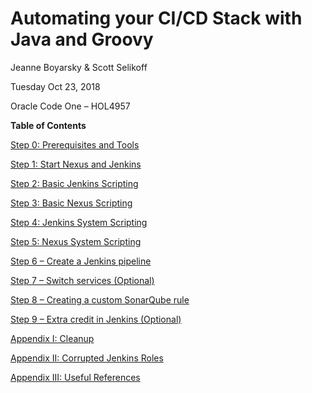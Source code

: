# Automating your CI/CD Stack with Java and Groovy
Jeanne Boyarsky &amp; Scott Selikoff

Tuesday Oct 23, 2018

Oracle Code One – HOL4957


**Table of Contents**

[Step 0: Prerequisites and Tools](lab-steps/step-0-setup.md)

[Step 1: Start Nexus and Jenkins](lab-steps/step-1-start-nexus-and-jenkins.md)

[Step 2: Basic Jenkins Scripting](lab-steps/step-2-basic-jenkins-scripting.md)

[Step 3: Basic Nexus Scripting](lab-steps/step-3-basic-nexus-scripting.md)

[Step 4: Jenkins System Scripting](lab-steps/step-4-jenkins-system-scripting.md)

[Step 5: Nexus System Scripting](lab-steps/step-5-nexus-system-scripting.md)

[Step 6 – Create a Jenkins pipeline](lab-steps/step-6-jenkins-pipeline.md)

[Step 7 – Switch services (Optional)](lab-steps/step-7-switch-services.md)

[Step 8 – Creating a custom SonarQube rule](lab-steps/step-8-sonar.md)

[Step 9 – Extra credit in Jenkins (Optional)](lab-steps/step-9-jenkins-extra-credit.md) 

[Appendix I: Cleanup](lab-steps/appendix-i-cleanup.md)

[Appendix II:  Corrupted Jenkins Roles](lab-steps/appendix-ii-corrupted-jenkins-roles.md)

[Appendix III: Useful References](lab-steps/appendix-iii-links.md)



